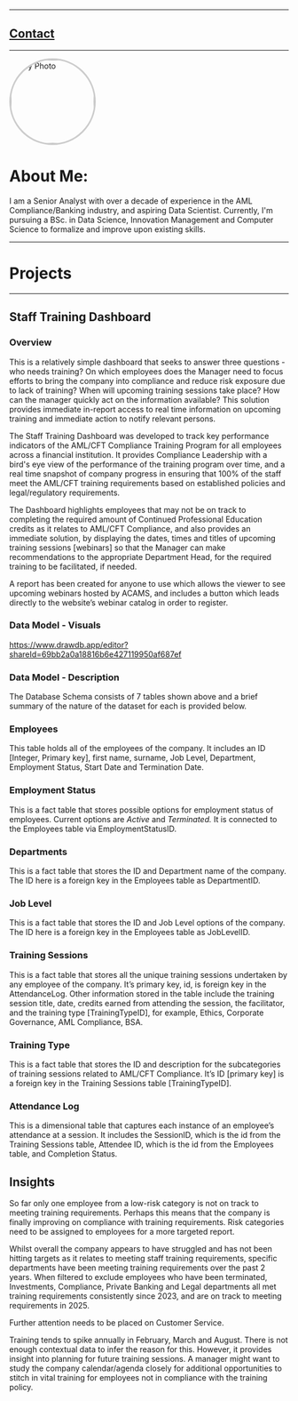 #       
* * *
## [Contact](./contact.md)
* * *


<img src="https://media.licdn.com/dms/image/v2/C4E03AQEv4RXCekqU_w/profile-displayphoto-shrink_800_800/profile-displayphoto-shrink_800_800/0/1534002520117?e=1753920000&v=beta&t=2E5gE2OS8GrbyiLFLEeSolaDUhzz438p6U9fTRv-ktI" alt="My Photo" 
     style="width:150px; height:150px; border-radius:50%; border: 3px solid #ccc;">
     
# About Me:

I am a Senior Analyst with over a decade of experience in the AML Compliance/Banking industry, and aspiring Data Scientist. Currently, I'm pursuing a BSc. in Data Science, Innovation Management and Computer Science to formalize and improve upon existing skills.

* * *

# Projects


* * *

## Staff Training Dashboard

### Overview

 This is a relatively simple dashboard that seeks to answer three questions - who needs training? On which employees does the Manager need to focus efforts to bring the company into compliance and reduce risk exposure due to lack of training? When will upcoming training sessions take place? How can the manager quickly act on the information available? This solution provides immediate in-report access to real time information on upcoming training and immediate action to notify relevant persons.

The Staff Training Dashboard was developed to track key performance indicators of the AML/CFT Compliance Training Program for all employees across a financial institution. It provides Compliance Leadership with a bird's eye view of the performance of the training program over time, and a real time snapshot of company progress in ensuring that 100% of the staff meet the AML/CFT training requirements based on established policies and legal/regulatory requirements. 

The Dashboard highlights employees that may not be on track to completing the required amount of Continued Professional Education credits as it relates to AML/CFT Compliance, and also provides an immediate solution, by displaying the dates, times and titles of upcoming training sessions [webinars] so that the Manager can make recommendations to the appropriate Department Head, for the required training to be facilitated, if needed. 

 A report has been created for anyone to use which allows the viewer to see upcoming webinars hosted by ACAMS, and includes a button which leads directly to the website’s webinar catalog in order to register.


 ### Data Model - Visuals

 https://www.drawdb.app/editor?shareId=69bb2a0a18816b6e427119950af687ef

 ### Data Model - Description

 The Database Schema consists of 7 tables shown above and a brief summary of the nature of the dataset for each is provided below.

### Employees

This table holds all of the employees of the company. It includes an ID [Integer, Primary key], first name, surname, Job Level, Department, Employment Status, Start Date and Termination Date. 

### Employment Status

This is a fact table that stores possible options for employment status of employees. Current options are *Active* and *Terminated.* It is connected to the Employees table via EmploymentStatusID.

### Departments

This is a fact table that stores the ID and Department name of the company. The ID here is a foreign key in the Employees table as DepartmentID.

### Job Level

This is a fact table that stores the ID and Job Level options of the company. The ID here is a foreign key in the Employees table as JobLevelID.

### Training Sessions

This is a fact table that stores all the unique training sessions undertaken by any employee of the company. It’s primary key, id, is foreign key in the AttendanceLog. Other information stored in the table include the training session title, date, credits earned from attending the session, the facilitator, and the training type [TrainingTypeID], for example, Ethics, Corporate Governance, AML Compliance, BSA.

### Training Type

This is a fact table that stores the ID and description for the subcategories of training sessions related to AML/CFT Compliance. It’s ID [primary key] is a foreign key in the Training Sessions table [TrainingTypeID].

### Attendance Log

This is a dimensional table that captures each instance of an employee’s attendance at a session. It includes the SessionID, which is the id from the Training Sessions table, Attendee ID, which is the id from the Employees table, and Completion Status.

## Insights

So far only one employee from a low-risk category is not on track to meeting training requirements. Perhaps this means that the company is finally improving on compliance with training requirements. Risk categories need to be assigned to employees for a more targeted report.

Whilst overall the company appears to have struggled and has not been hitting targets as it relates to meeting staff training requirements, specific departments have been meeting training requirements over the past 2 years. When filtered to exclude employees who have been terminated, Investments, Compliance, Private Banking and Legal departments all met training requirements consistently since 2023, and are on track to meeting requirements in 2025.

Further attention needs to be placed on Customer Service.

Training tends to spike annually in February, March and August. There is not enough contextual data to infer the reason for this. However, it provides insight into planning for future training sessions. A manager might want to study the company calendar/agenda closely for additional opportunities to stitch in vital training for employees not in compliance with the training policy.


